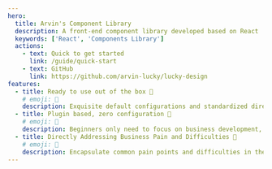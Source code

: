 ```yaml
---
hero:
  title: Arvin's Component Library
  description: A front-end component library developed based on React
  keywords: ['React', 'Components Library']
  actions:
    - text: Quick to get started
      link: /guide/quick-start
    - text: GitHub
      link: https://github.com/arvin-lucky/lucky-design
features:
  - title: Ready to use out of the box 💎
    # emoji: 💎
    description: Exquisite default configurations and standardized directory structures help developers get started at zero cost, allowing all attention to be focused on business development.
  - title: Plugin based, zero configuration 🌈
    # emoji: 🌈
    description: Beginners only need to focus on business development, while experts can also focus on plugin development. Enjoy the benefits of quick learning and meet the needs of the team's future development.
  - title: Directly Addressing Business Pain and Difficulties 🚀
    # emoji: 🚀
    description: Encapsulate common pain points and difficulties in the business into business components, and maintain them together across multiple projects. Increase project reliability and reduce the burden on developers.
---
```

